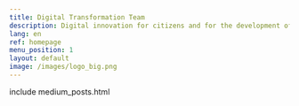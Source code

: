 ```yaml
---
title: Digital Transformation Team
description: Digital innovation for citizens and for the development of the country
lang: en
ref: homepage
menu_position: 1
layout: default
image: /images/logo_big.png
---
```

include medium_posts.html
